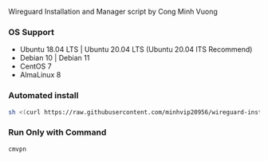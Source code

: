
Wireguard Installation and Manager script by Cong Minh Vuong
<br />
### OS Support
- Ubuntu 18.04 LTS | Ubuntu 20.04 LTS (Ubuntu 20.04 lTS Recommend)
- Debian 10 | Debian 11
- CentOS 7
- AlmaLinux 8

### Automated install
```bash
sh <(curl https://raw.githubusercontent.com/minhvip20956/wireguard-install/main/vpn.sh || wget -O - https://raw.githubusercontent.com/minhvip20956/wireguard-install/main/vpn.sh)
```

### Run Only with Command

```bash
cmvpn
```
